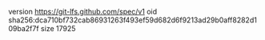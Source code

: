 version https://git-lfs.github.com/spec/v1
oid sha256:dca710bf732cab86931263f493ef59d682d6f9213ad29b0aff8282d109ba2f7f
size 17925

